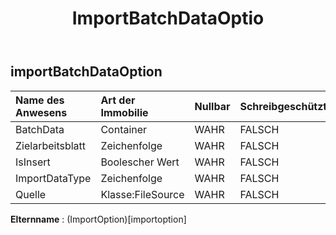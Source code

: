 ﻿---
title: ImportBatchDataOptio
second_title: Aspose.Cells Cloud Documen
type: docs
url: /de/specification/model/importbatchdataoption/
description: "Aspose.Cells Cloud-Modellspezifikation: ImportBatchDataOption. Bearbeiten Sie mühelos Excel und andere Tabellenkalkulationsdokumente mit Funktionen wie Öffnen, Generieren, Bearbeiten, Teilen, Zusammenführen, Vergleichen und Konvertieren"
weight: 50
---
## **importBatchDataOption**

 

| Name des Anwesens| Art der Immobilie| Nullbar| Schreibgeschützt| Standardwert| Beschreibung|
|:- |:- |:- |:- |:- |:- |
| BatchData| Container| WAHR| FALSCH|||
| Zielarbeitsblatt| Zeichenfolge| WAHR| FALSCH|||
| IsInsert| Boolescher Wert| WAHR| FALSCH|||
| ImportDataType| Zeichenfolge| WAHR| FALSCH|||
| Quelle| Klasse:FileSource| WAHR| FALSCH|||

**Elternname** : (ImportOption)[importoption]